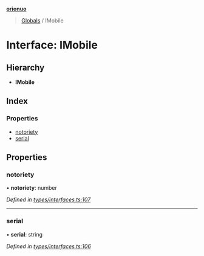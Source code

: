 **[orionuo](../README.md)**

> [Globals](../globals.md) / IMobile

# Interface: IMobile

## Hierarchy

* **IMobile**

## Index

### Properties

* [notoriety](imobile.md#notoriety)
* [serial](imobile.md#serial)

## Properties

### notoriety

•  **notoriety**: number

*Defined in [types/interfaces.ts:107](https://github.com/msviha/orionuo/blob/2f31050/src/types/interfaces.ts#L107)*

___

### serial

•  **serial**: string

*Defined in [types/interfaces.ts:106](https://github.com/msviha/orionuo/blob/2f31050/src/types/interfaces.ts#L106)*
